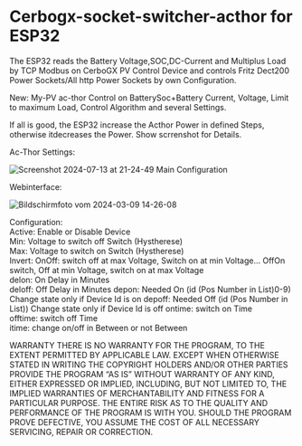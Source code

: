 # Cerbogx-socket-switcher-acthor for ESP32

The ESP32 reads the Battery Voltage,SOC,DC-Current and Multiplus Load by TCP Modbus on CerboGX PV Control Device and controls Fritz Dect200 Power Sockets/All http Power Sockets by own Configuration.

New: My-PV ac-thor Control on BatterySoc+Battery Current, Voltage, Limit to maximum Load, Control Algorithm and several Settings.

If all is good, the ESP32 increase the Acthor Power in defined Steps, otherwise itdecreases the Power.
Show scrrenshot for Details.

Ac-Thor Settings:

![Screenshot 2024-07-13 at 21-24-49 Main Configuration](https://github.com/user-attachments/assets/1bcf0ecf-3903-4b89-b82a-b618b348e3f3)


Webinterface:

![Bildschirmfoto vom 2024-03-09 14-26-08](https://github.com/schuppeste/Cerbogx-socket-switcher/assets/3218517/036e7964-a692-43dc-98a9-82bef9a9885e)


Configuration:  
Active: Enable or Disable Device  
Min: Voltage to switch off Switch (Hystherese)  
Max: Voltage to switch on Switch (Hystherese)  
Invert: OnOff: switch off at max Voltage, Switch on at min Voltage... OffOn switch, Off at min Voltage, switch on at max Voltage  
delon: On Delay in Minutes  
deloff: Off Delay in Minutes
depon: Needed On  (id (Pos Number in List)0-9) Change state only if Device Id is on
depoff: Needed Off  (id (Pos Number in List)) Change state only if Device Id is off
ontime: switch on Time  
offtime: switch off Time  
itime: change on/off in Between or not Between 

WARRANTY
THERE IS NO WARRANTY FOR THE PROGRAM, TO THE EXTENT PERMITTED BY APPLICABLE LAW. EXCEPT WHEN OTHERWISE STATED IN WRITING THE COPYRIGHT HOLDERS AND/OR OTHER PARTIES PROVIDE THE PROGRAM “AS IS” WITHOUT WARRANTY OF ANY KIND, EITHER EXPRESSED OR IMPLIED, INCLUDING, BUT NOT LIMITED TO, THE IMPLIED WARRANTIES OF MERCHANTABILITY AND FITNESS FOR A PARTICULAR PURPOSE. THE ENTIRE RISK AS TO THE QUALITY AND PERFORMANCE OF THE PROGRAM IS WITH YOU. SHOULD THE PROGRAM PROVE DEFECTIVE, YOU ASSUME THE COST OF ALL NECESSARY SERVICING, REPAIR OR CORRECTION.
